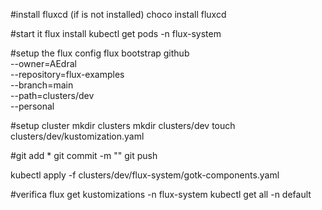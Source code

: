 #install fluxcd (if is not installed)
choco install fluxcd

#start it
flux install
kubectl get pods -n flux-system

#setup the flux config
flux bootstrap github \
  --owner=AEdral \
  --repository=flux-examples \
  --branch=main \
  --path=clusters/dev \
  --personal


#setup cluster
mkdir clusters
mkdir clusters/dev
touch clusters/dev/kustomization.yaml

#git add * git commit -m "" git push

kubectl apply -f clusters/dev/flux-system/gotk-components.yaml


#verifica
flux get kustomizations -n flux-system
kubectl get all -n default


